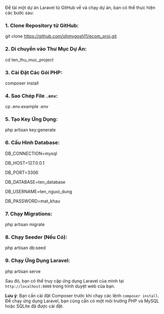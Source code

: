 Để tải một dự án Laravel từ GitHub về và chạy dự án, bạn có thể thực hiện các bước sau:


### 1. Clone Repository từ GitHub:
git clone https://github.com/ohmygosh11/ecom_proj.git


### 2. Di chuyển vào Thư Mục Dự Án:
cd ten_thu_muc_project


### 3. Cài Đặt Các Gói PHP:
composer install


### 4. Sao Chép File `.env`:
cp .env.example .env


### 5. Tạo Key Ứng Dụng:
php artisan key:generate


### 6. Cấu Hình Database:
DB_CONNECTION=mysql

DB_HOST=127.0.0.1

DB_PORT=3306

DB_DATABASE=ten_database

DB_USERNAME=ten_nguoi_dung

DB_PASSWORD=mat_khau


### 7. Chạy Migrations:
php artisan migrate


### 8. Chạy Seeder (Nếu Có):
php artisan db:seed


### 9. Chạy Ứng Dụng Laravel:
php artisan serve

Sau đó, bạn có thể truy cập ứng dụng Laravel của mình tại `http://localhost:8000` trong trình duyệt web của bạn.


**Lưu ý**:
Bạn cần cài đặt Composer trước khi chạy các lệnh `composer install`. Để chạy ứng dụng Laravel, bạn cũng cần có một môi trường PHP và MySQL hoặc SQLite đã được cài đặt.
